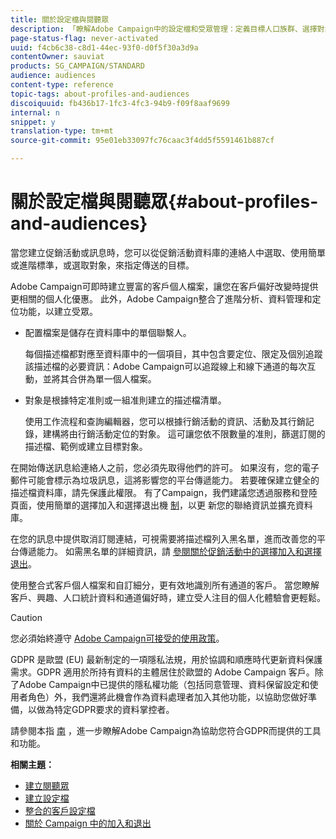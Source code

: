 ```yaml
---
title: 關於設定檔與閱聽眾
description: 「瞭解Adobe Campaign中的設定檔和受眾管理：定義目標人口族群、選擇對象、篩選收件者、收集資料及更新個人檔案。」
page-status-flag: never-activated
uuid: f4cb6c38-c8d1-44ec-93f0-d0f5f30a3d9a
contentOwner: sauviat
products: SG_CAMPAIGN/STANDARD
audience: audiences
content-type: reference
topic-tags: about-profiles-and-audiences
discoiquuid: fb436b17-1fc3-4fc3-94b9-f09f8aaf9699
internal: n
snippet: y
translation-type: tm+mt
source-git-commit: 95e01eb33097fc76caac3f4dd5f5591461b887cf

---
```



# 關於設定檔與閱聽眾{#about-profiles-and-audiences}

當您建立促銷活動或訊息時，您可以從促銷活動資料庫的連絡人中選取、使用簡單或進階標準，或選取對象，來指定傳送的目標。

Adobe Campaign可即時建立豐富的客戶個人檔案，讓您在客戶偏好改變時提供更相關的個人化優惠。 此外，Adobe Campaign整合了進階分析、資料管理和定位功能，以建立受眾。

* 配置檔案是儲存在資料庫中的單個聯繫人。

   每個描述檔都對應至資料庫中的一個項目，其中包含要定位、限定及個別追蹤該描述檔的必要資訊：Adobe Campaign可以追蹤線上和線下通道的每次互動，並將其合併為單一個人檔案。

* 對象是根據特定准則或一組准則建立的描述檔清單。

   使用工作流程和查詢編輯器，您可以根據行銷活動的資訊、活動及其行銷記錄，建構將由行銷活動定位的對象。 這可讓您依不限數量的准則，篩選訂閱的描述檔、範例或建立目標對象。

在開始傳送訊息給連絡人之前，您必須先取得他們的許可。 如果沒有，您的電子郵件可能會標示為垃圾訊息，這將影響您的平台傳遞能力。 若要確保建立健全的描述檔資料庫，請先保護此權限。 有了Campaign，我們建議您透過服務和登陸頁面，使用簡單的選擇加入和選擇退出機 [制](../../audiences/using/creating-a-service.md)，以更 [](../../channels/using/getting-started-with-landing-pages.md) 新您的聯絡資訊並擴充資料庫。

在您的訊息中提供取消訂閱連結，可視需要將描述檔列入黑名單，進而改善您的平台傳遞能力。 如需黑名單的詳細資訊，請 [參閱關於促銷活動中的選擇加入和選擇退出](../../audiences/using/about-opt-in-and-opt-out-in-campaign.md)。

使用整合式客戶個人檔案和自訂細分，更有效地識別所有通道的客戶。 當您瞭解客戶、興趣、人口統計資料和通道偏好時，建立受人注目的個人化體驗會更輕鬆。

>[!CAUTION]
>
>您必須始終遵守 [Adobe Campaign可接受的使用政策](http://www.adobe.com/legal/terms/aup.html)。

GDPR 是歐盟 (EU) 最新制定的一項隱私法規，用於協調和順應時代更新資料保護需求。GDPR 適用於所持有資料的主體居住於歐盟的 Adobe Campaign 客戶。除了Adobe Campaign中已提供的隱私權功能（包括同意管理、資料保留設定和使用者角色）外，我們還將此機會作為資料處理者加入其他功能，以協助您做好準備，以做為特定GDPR要求的資料掌控者。

請參閱本指 [南](https://docs.campaign.adobe.com/doc/standard/getting_started/en/ACS_GDPR.html) ，進一步瞭解Adobe Campaign為協助您符合GDPR而提供的工具和功能。

**相關主題：**

* [建立閱聽眾](../../audiences/using/creating-audiences.md)
* [建立設定檔](../../audiences/using/creating-profiles.md)
* [整合的客戶設定檔](../../audiences/using/integrated-customer-profile.md)
* [關於 Campaign 中的加入和退出](../../audiences/using/about-opt-in-and-opt-out-in-campaign.md)


